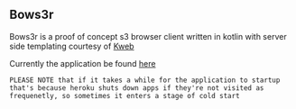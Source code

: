 ## Bows3r

Bows3r is a proof of concept s3 browser client written in kotlin with server side templating courtesy of [Kweb](https://kweb.io)

Currently the application be found [here](https://secure-scrubland-34237.herokuapp.com/)

```
PLEASE NOTE that if it takes a while for the application to startup that's because heroku shuts down apps if they're not visited as frequenetly, so sometimes it enters a stage of cold start
```
